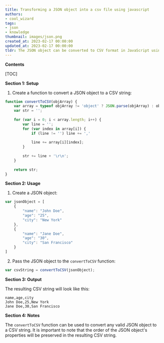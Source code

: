 ```yaml
---
title: Transforming a JSON object into a csv file using javascript
authors:
- cool_wizard
tags:
- json
- knowledge
thumbnail: images/json.png
created_at: 2023-02-17 00:00:00
updated_at: 2023-02-17 00:00:00
tldr: The JSON object can be converted to CSV format in JavaScript using the json2csv library.
---
```


**Contents**

[TOC]

**Section 1: Setup**

1. Create a function to convert a JSON object to a CSV string:

```javascript
function convertToCSV(objArray) {
    var array = typeof objArray != 'object' ? JSON.parse(objArray) : objArray;
    var str = '';
 
    for (var i = 0; i < array.length; i++) {
        var line = '';
        for (var index in array[i]) {
            if (line != '') line += ','
 
            line += array[i][index];
        }
 
        str += line + '\r\n';
    }
 
    return str;
}
```

**Section 2: Usage**

1. Create a JSON object:

```javascript
var jsonObject = [
    {
        "name": "John Doe",
        "age": "25",
        "city": "New York"
    },
    {
        "name": "Jane Doe",
        "age": "30",
        "city": "San Francisco"
    }
]
```

2. Pass the JSON object to the `convertToCSV` function:

```javascript
var csvString = convertToCSV(jsonObject);
```

**Section 3: Output**

The resulting CSV string will look like this:

```
name,age,city
John Doe,25,New York
Jane Doe,30,San Francisco
```

**Section 4: Notes**

The `convertToCSV` function can be used to convert any valid JSON object to a CSV string. It is important to note that the order of the JSON object's properties will be preserved in the resulting CSV string.
